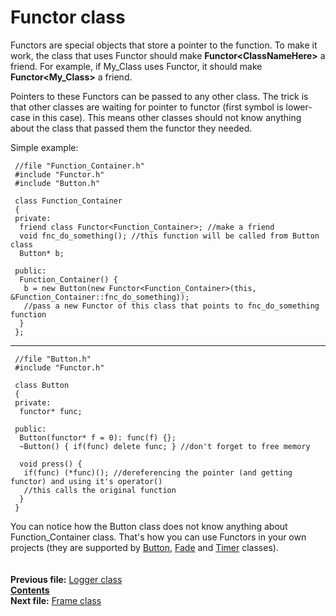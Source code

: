 ﻿# Functor class

Functors are special objects that store a pointer to the function. To make it work, the class that uses Functor should make **Functor\<ClassNameHere\>** a friend. For example, if My_Class uses Functor, it should make **Functor\<My_Class\>** a friend.

Pointers to these Functors can be passed to any other class. The trick is that other classes are waiting for pointer to functor (first symbol is lower-case in this case). This means other classes should not know anything about the class that passed them the functor they needed.

Simple example:

     //file "Function_Container.h"
     #include "Functor.h"
     #include "Button.h"
    
     class Function_Container
     {
     private:
      friend class Functor<Function_Container>; //make a friend
      void fnc_do_something(); //this function will be called from Button class
      Button* b;
    
     public:
      Function_Container() {
       b = new Button(new Functor<Function_Container>(this, &Function_Container::fnc_do_something));
       //pass a new Functor of this class that points to fnc_do_something function
      }
     };
     
----

     //file "Button.h"
     #include "Functor.h"
    
     class Button
     {
     private:
      functor* func;
    
     public:
      Button(functor* f = 0): func(f) {};
      ~Button() { if(func) delete func; } //don't forget to free memory
    
      void press() {
       if(func) (*func)(); //dereferencing the pointer (and getting functor) and using it's operator()
       //this calls the original function
      }
     }

You can notice how the Button class does not know anything about Function_Container class. That's how you can use Functors in your own projects (they are supported by [Button](17_Button.md), [Fade](18_Fade.md) and [Timer](19_Timer.md) classes).  
   
   
**Previous file:** [Logger class](10_Logger.md)  
**[Contents](00_Contents.md)**  
**Next file:** [Frame class](12_Frame.md)